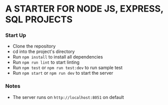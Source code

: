 # A STARTER FOR NODE JS, EXPRESS, SQL PROJECTS

### Start Up

- Clone the repository
- cd into the project's directory
- Run `npm install` to install all dependencies
- Run `npm run lint` to start linting
- Run `npm test` or `npm run test:dev` to run sample test
- Run `npm start` or `npm run dev` to start the server

### Notes

- The server runs on `http://localhost:8051` on default
